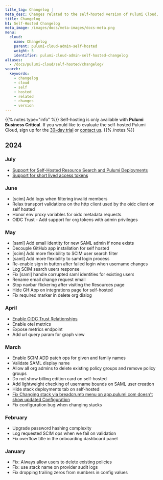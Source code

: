 ```yaml
---
title_tag: Changelog |
meta_desc: Changes related to the self-hosted version of Pulumi Cloud.
title: Changelog
h1: Self-Hosted Changelog
meta_image: /images/docs/meta-images/docs-meta.png
menu:
  cloud:
    name: Changelog
    parent: pulumi-cloud-admin-self-hosted
    weight: 5
    identifier: pulumi-cloud-admin-self-hosted-changelog
aliases:
  - /docs/pulumi-cloud/self-hosted/changelog/
search:
  keywords:
    - changelog
    - cloud
    - self
    - hosted
    - related
    - changes
    - version
---
```


{{% notes type="info" %}}
Self-hosting is only available with **Pulumi Business Critical**. If you would like to evaluate the self-hosted Pulumi Cloud, sign up for the [30-day trial](/product/self-hosted#self-hosted-trial) or [contact us](/contact/).
{{% /notes %}}

## 2024

### July

* [Support for Self-Hosted Resource Search and Pulumi Deployments](https://www.pulumi.com/blog/self-hosted-search-and-deploy/)
* [Support for short lived access tokens](https://www.pulumi.com/blog/short-lived-access-tokens/)

### June

* [scim] Add logs when filtering invalid members
* Relax transport validations on the http client used by the oidc client on self hosted
* Honor env proxy variables for oidc metadata requests
* OIDC Trust - Add support for org tokens with admin privileges

### May

* [saml] Add email identity for new SAML admin if none exists
* Decouple GitHub app installation for self hosted
* [scim] Add more flexibility to SCIM user search filter
* [saml] Add more flexibility to saml login process
* Re-enable sign in button after failed login when username changes
* Log SCIM search users response
* Fix [saml] handle corrupted saml identities for existing users
* Rename email change request email
* Stop navbar flickering after visiting the Resources page
* Hide GH App on integrations page for self-hosted
* Fix required marker in delete org dialog

### April

* [Enable OIDC Trust Relationships](/blog/oidc-trust-relationships/)
* Enable otel metrics
* Expose metrics endpoint
* Add url query param for graph view

### March

* Enable SCIM ADD patch ops for given and family names
* Validate SAML display name
* Allow all org admins to delete existing policy groups and remove policy groups
* Do not show billing edition card on self-hosted
* Add lightweight checking of username bounds on SAML user creation
* Hide stack deployments tab on self-hosted
* [Fix Changing stack via breadcrumb menu on app.pulumi.com doesn't show updated Configuration](https://github.com/pulumi/pulumi-cloud-requests/issues/200)
* Fix configuration bug when changing stacks

### February

* Upgrade password hashing complexity
* Log requested SCIM ops when we fail on validation
* Fix overflow title in the onboarding dashboard panel

### January

* Fix: Always allow users to delete existing policies
* Fix: use stack name on provider audit logs
* Fix dropping trailing zeros from numbers in config values
